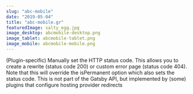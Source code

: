 ```yaml
---
slug: "abc-mobile"
date: "2019-05-04"
title: "abc-mobile.gr"
featuredImage: salty_egg.jpg
image_desktop: abcmobile-desktop.png
image_tablet: abcmobile-tablet.png
image_mobile: abcmobile-mobile.png
---
```

(Plugin-specific) Manually set the HTTP status code. This allows you to create a rewrite (status code 200) or custom error page (status code 404). Note that this will override the isPermanent option which also sets the status code. This is not part of the Gatsby API, but implemented by (some) plugins that configure hosting provider redirects
